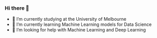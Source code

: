 ### Hi there 👋

- 🔭 I’m currently studying at the University of Melbourne
- 🌱 I’m currently learning Machine Learning models for Data Science
- 🤔 I’m looking for help with Machine Learning and Deep Learning
